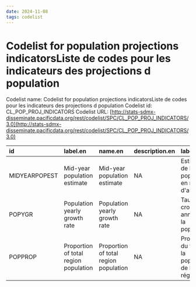 ```yaml
---
date: 2024-11-08
tags: codelist
---
```


# Codelist for population projections indicatorsListe de codes pour les indicateurs des projections d population

Codelist name: Codelist for population projections indicatorsListe de codes pour les indicateurs des projections d population
Codelist id: CL_POP_PROJ_INDICATORS
Codelist URL: [http://stats-sdmx-disseminate.pacificdata.org/rest/codelist/SPC/CL_POP_PROJ_INDICATORS/3.0](http://stats-sdmx-disseminate.pacificdata.org/rest/codelist/SPC/CL_POP_PROJ_INDICATORS/3.0)

|id            |label.en                              |name.en                               |description.en |label.fr                                          |name.fr                                           |description.fr |
|:-------------|:-------------------------------------|:-------------------------------------|:--------------|:-------------------------------------------------|:-------------------------------------------------|:--------------|
|MIDYEARPOPEST |Mid-year population estimate          |Mid-year population estimate          |NA             |Estimation de la population en milieu d'année     |Estimation de la population en milieu d'année     |NA             |
|POPYGR        |Population yearly growth rate         |Population yearly growth rate         |NA             |Taux de croissance annuel de la population        |Taux de croissance annuel de la population        |NA             |
|POPPROP       |Proportion of total region population |Proportion of total region population |NA             |Proportion du total de la population de la région |Proportion du total de la population de la région |NA             |
